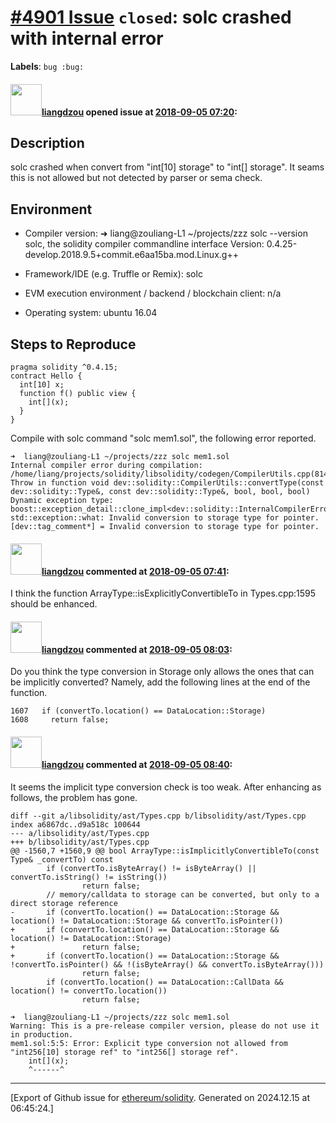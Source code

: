# [\#4901 Issue](https://github.com/ethereum/solidity/issues/4901) `closed`: solc crashed with internal error
**Labels**: `bug :bug:`


#### <img src="https://avatars.githubusercontent.com/u/1409883?u=1f49863b1110007dee59da22e445c97f4cb93ffc&v=4" width="50">[liangdzou](https://github.com/liangdzou) opened issue at [2018-09-05 07:20](https://github.com/ethereum/solidity/issues/4901):

## Description

solc crashed when convert from "int[10] storage" to "int[] storage".
It seams this is not allowed but not detected by parser or sema check.

## Environment

- Compiler version:
➜  liang@zouliang-L1 ~/projects/zzz solc --version
solc, the solidity compiler commandline interface
Version: 0.4.25-develop.2018.9.5+commit.e6aa15ba.mod.Linux.g++

- Framework/IDE (e.g. Truffle or Remix):
solc

- EVM execution environment / backend / blockchain client:
n/a

- Operating system:
ubuntu 16.04

## Steps to Reproduce

```
pragma solidity ^0.4.15;
contract Hello {
  int[10] x;
  function f() public view {
    int[](x);
  }
}
```

Compile with solc command "solc mem1.sol", the following error reported.
```
➜  liang@zouliang-L1 ~/projects/zzz solc mem1.sol
Internal compiler error during compilation:
/home/liang/projects/solidity/libsolidity/codegen/CompilerUtils.cpp(814): Throw in function void dev::solidity::CompilerUtils::convertType(const dev::solidity::Type&, const dev::solidity::Type&, bool, bool, bool)
Dynamic exception type: boost::exception_detail::clone_impl<dev::solidity::InternalCompilerError>
std::exception::what: Invalid conversion to storage type for pointer.
[dev::tag_comment*] = Invalid conversion to storage type for pointer.
```


#### <img src="https://avatars.githubusercontent.com/u/1409883?u=1f49863b1110007dee59da22e445c97f4cb93ffc&v=4" width="50">[liangdzou](https://github.com/liangdzou) commented at [2018-09-05 07:41](https://github.com/ethereum/solidity/issues/4901#issuecomment-418631556):

I think the function ArrayType::isExplicitlyConvertibleTo in Types.cpp:1595 should be enhanced.

#### <img src="https://avatars.githubusercontent.com/u/1409883?u=1f49863b1110007dee59da22e445c97f4cb93ffc&v=4" width="50">[liangdzou](https://github.com/liangdzou) commented at [2018-09-05 08:03](https://github.com/ethereum/solidity/issues/4901#issuecomment-418637587):

Do you think the type conversion in Storage only allows the ones that can be implicitly converted?
Namely, add the following lines at the end of the function.
```
1607   if (convertTo.location() == DataLocation::Storage)
1608     return false;
```

#### <img src="https://avatars.githubusercontent.com/u/1409883?u=1f49863b1110007dee59da22e445c97f4cb93ffc&v=4" width="50">[liangdzou](https://github.com/liangdzou) commented at [2018-09-05 08:40](https://github.com/ethereum/solidity/issues/4901#issuecomment-418648607):

It seems the implicit type conversion check is too weak. After enhancing as follows, the problem has gone.

```
diff --git a/libsolidity/ast/Types.cpp b/libsolidity/ast/Types.cpp
index a6867dc..d9a518c 100644
--- a/libsolidity/ast/Types.cpp
+++ b/libsolidity/ast/Types.cpp
@@ -1560,7 +1560,9 @@ bool ArrayType::isImplicitlyConvertibleTo(const Type& _convertTo) const
        if (convertTo.isByteArray() != isByteArray() || convertTo.isString() != isString())
                return false;
        // memory/calldata to storage can be converted, but only to a direct storage reference
-       if (convertTo.location() == DataLocation::Storage && location() != DataLocation::Storage && convertTo.isPointer())
+       if (convertTo.location() == DataLocation::Storage && location() != DataLocation::Storage)
+               return false;
+       if (convertTo.location() == DataLocation::Storage && !convertTo.isPointer() && !(isByteArray() && convertTo.isByteArray()))
                return false;
        if (convertTo.location() == DataLocation::CallData && location() != convertTo.location())
                return false;
```

```
➜  liang@zouliang-L1 ~/projects/zzz solc mem1.sol
Warning: This is a pre-release compiler version, please do not use it in production.
mem1.sol:5:5: Error: Explicit type conversion not allowed from "int256[10] storage ref" to "int256[] storage ref".
    int[](x);
    ^------^
```


-------------------------------------------------------------------------------



[Export of Github issue for [ethereum/solidity](https://github.com/ethereum/solidity). Generated on 2024.12.15 at 06:45:24.]
